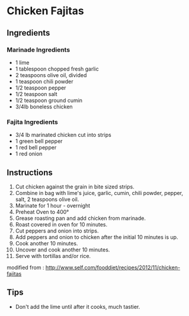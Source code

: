 # Chicken Fajitas

## Ingredients
### Marinade Ingredients
- 1 lime
- 1 tablespoon chopped fresh garlic
- 2 teaspoons olive oil, divided
- 1 teaspoon chili powder
- 1/2 teaspoon pepper
- 1/2 teaspoon salt
- 1/2 teaspoon ground cumin
- 3/4lb boneless chicken

### Fajita Ingredients
- 3/4 lb marinated chicken cut into strips
- 1 green bell pepper
- 1 red bell pepper
- 1 red onion

## Instructions
1. Cut chicken against the grain in bite sized strips. 
1. Combine in bag with lime's juice, garlic, cumin, chili powder, pepper, salt, 2 teaspoons olive oil.
1. Marinate for 1 hour - overnight
1. Preheat Oven to 400°
1. Grease roasting pan and add chicken from marinade.
1. Roast covered in oven for 10 minutes.
1. Cut peppers and onion into strips.
1. Add peppers and onion to chicken after the initial 10 minutes is up.
1. Cook another 10 minutes.
1. Uncover and cook another 10 minutes.
1. Serve with tortillas and/or rice.




modified from : http://www.self.com/fooddiet/recipes/2012/11/chicken-fajitas

## Tips
- Don't add the lime until after it cooks, much tastier.
